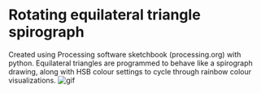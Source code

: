 # Rotating equilateral triangle spirograph
 Created using Processing software sketchbook (processing.org) with python. Equilateral triangles are programmed to behave like a spirograph drawing, along with HSB colour settings to cycle through rainbow colour visualizations.
![gif]([RotatingEquilateralTriangles.gif](https://github.com/GitNatalieSem/Rotating-equilateral-triangle-spirograph/blob/main/triangles_pyde/RotatingEquilateralTriangles.gif))

